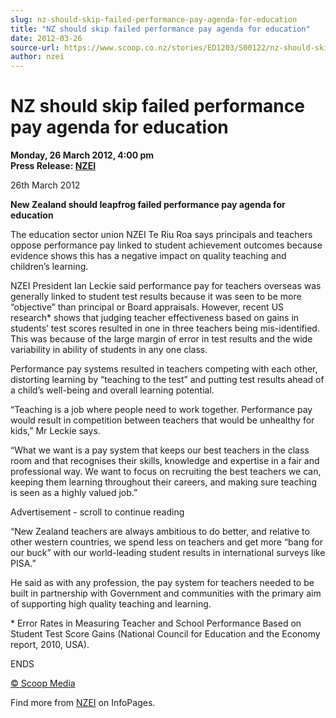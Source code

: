 ```yaml
---
slug: nz-should-skip-failed-performance-pay-agenda-for-education
title: "NZ should skip failed performance pay agenda for education"
date: 2012-03-26
source-url: https://www.scoop.co.nz/stories/ED1203/S00122/nz-should-skip-failed-performance-pay-agenda-for-education.htm
author: nzei
---
```

NZ should skip failed performance pay agenda for education
==========================================================

**Monday, 26 March 2012, 4:00 pm**  
**Press Release: [NZEI](https://info.scoop.co.nz/NZEI)**

26th March 2012

**New Zealand should leapfrog failed performance pay agenda for education**

The education sector union NZEI Te Riu Roa says principals and teachers oppose performance pay linked to student achievement outcomes because evidence shows this has a negative impact on quality teaching and children’s learning.

NZEI President Ian Leckie said performance pay for teachers overseas was generally linked to student test results because it was seen to be more “objective” than principal or Board appraisals. However, recent US research\* shows that judging teacher effectiveness based on gains in students’ test scores resulted in one in three teachers being mis-identified. This was because of the large margin of error in test results and the wide variability in ability of students in any one class.

Performance pay systems resulted in teachers competing with each other, distorting learning by “teaching to the test” and putting test results ahead of a child’s well-being and overall learning potential.

“Teaching is a job where people need to work together. Performance pay would result in competition between teachers that would be unhealthy for kids,” Mr Leckie says.

“What we want is a pay system that keeps our best teachers in the class room and that recognises their skills, knowledge and expertise in a fair and professional way. We want to focus on recruiting the best teachers we can, keeping them learning throughout their careers, and making sure teaching is seen as a highly valued job.”

Advertisement - scroll to continue reading





“New Zealand teachers are always ambitious to do better, and relative to other western countries, we spend less on teachers and get more “bang for our buck” with our world-leading student results in international surveys like PISA.”

He said as with any profession, the pay system for teachers needed to be built in partnership with Government and communities with the primary aim of supporting high quality teaching and learning.

\* Error Rates in Measuring Teacher and School Performance Based on Student Test Score Gains (National Council for Education and the Economy report, 2010, USA).

ENDS

[© Scoop Media](http://www.scoop.co.nz/about/terms.html)

Find more from [NZEI](https://info.scoop.co.nz/NZEI) on InfoPages.